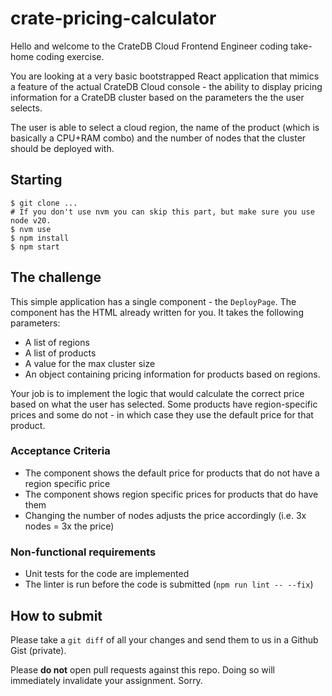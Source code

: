 # crate-pricing-calculator

Hello and welcome to the CrateDB Cloud Frontend Engineer coding take-home coding exercise.

You are looking at a very basic bootstrapped React application that mimics a feature of the
actual CrateDB Cloud console - the ability to display pricing information for a CrateDB
cluster based on the parameters the the user selects. 

The user is able to select a cloud region, the name of the product (which is basically a CPU+RAM combo)
and the number of nodes that the cluster should be deployed with. 

## Starting

```shell
$ git clone ...
# If you don't use nvm you can skip this part, but make sure you use node v20.
$ nvm use
$ npm install
$ npm start
```

## The challenge

This simple application has a single component - the `DeployPage`. The component has the HTML
already written for you. It takes the following parameters:

- A list of regions
- A list of products
- A value for the max cluster size
- An object containing pricing information for products based on regions.

Your job is to implement the logic that would calculate the correct price based on what the user has selected.
Some products have region-specific prices and some do not - in which case they use the default price for that product. 

### Acceptance Criteria

- The component shows the default price for products that do not have a region specific price
- The component shows region specific prices for products that do have them
- Changing the number of nodes adjusts the price accordingly (i.e. 3x nodes = 3x the price)

### Non-functional requirements

- Unit tests for the code are implemented
- The linter is run before the code is submitted (`npm run lint -- --fix`)

## How to submit 

Please take a `git diff` of all your changes and send them to us in a Github Gist (private).

Please **do not** open pull requests against this repo. Doing so will immediately invalidate your
assignment. Sorry.